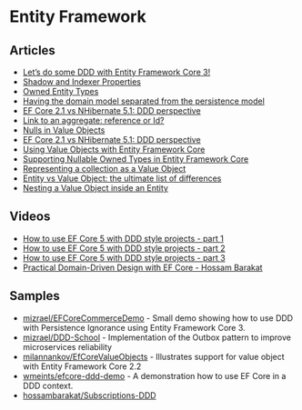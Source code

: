 # Entity Framework

## Articles
- [Let’s do some DDD with Entity Framework Core 3!](https://www.davidguida.net/lets-do-some-ddd-with-entity-framework-core-3/)
- [Shadow and Indexer Properties](https://docs.microsoft.com/en-us/ef/core/modeling/shadow-properties)
- [Owned Entity Types](https://docs.microsoft.com/en-us/ef/core/modeling/owned-entities)
- [Having the domain model separated from the persistence model](https://enterprisecraftsmanship.com/posts/having-the-domain-model-separate-from-the-persistence-model/)
- [EF Core 2.1 vs NHibernate 5.1: DDD perspective](https://enterprisecraftsmanship.com/posts/ef-core-vs-nhibernate-ddd-perspective/)
- [Link to an aggregate: reference or Id?](https://enterprisecraftsmanship.com/2016/03/08/link-to-an-aggregate-reference-or-id/)
- [Nulls in Value Objects](https://enterprisecraftsmanship.com/posts/nulls-in-value-objects/)
- [EF Core 2.1 vs NHibernate 5.1: DDD perspective](https://enterprisecraftsmanship.com/posts/ef-core-vs-nhibernate-ddd-perspective/)
- [Using Value Objects with Entity Framework Core](https://levelup.gitconnected.com/using-value-objects-with-entity-framework-core-5cead49dbf9c)
- [Supporting Nullable Owned Types in Entity Framework Core](https://levelup.gitconnected.com/how-to-have-nullable-owned-types-in-entity-framework-core-84ed9f112878)
- [Representing a collection as a Value Object](https://enterprisecraftsmanship.com/posts/representing-collection-as-value-object/)
- [Entity vs Value Object: the ultimate list of differences](https://enterprisecraftsmanship.com/posts/entity-vs-value-object-the-ultimate-list-of-differences/)
- [Nesting a Value Object inside an Entity](https://enterprisecraftsmanship.com/posts/nesting-value-object-inside-entity/)

## Videos
- [How to use EF Core 5 with DDD style projects - part 1](https://www.youtube.com/watch?v=bzI5g6PVM-I)
- [How to use EF Core 5 with DDD style projects - part 2](https://www.youtube.com/watch?v=D1hSU-q3GLc)
- [How to use EF Core 5 with DDD style projects - part 3](https://www.youtube.com/watch?v=tgDE87Y5t_8)
- [Practical Domain-Driven Design with EF Core - Hossam Barakat](https://www.youtube.com/watch?v=yxtsTEhb140)
## Samples
- [mizrael/EFCoreCommerceDemo](https://github.com/mizrael/EFCoreCommerceDemo) - Small demo showing how to use DDD with Persistence Ignorance using Entity Framework Core 3.
- [mizrael/DDD-School](https://github.com/mizrael/DDD-School) - Implementation of the Outbox pattern to improve microservices reliability
- [milannankov/EfCoreValueObjects](https://github.com/milannankov/EfCoreValueObjects) - Illustrates support for value object with Entity Framework Core 2.2
- [wmeints/efcore-ddd-demo](https://github.com/wmeints/efcore-ddd-demo) - A demonstration how to use EF Core in a DDD context.
- [hossambarakat/Subscriptions-DDD](https://github.com/hossambarakat/Subscriptions-DDD)